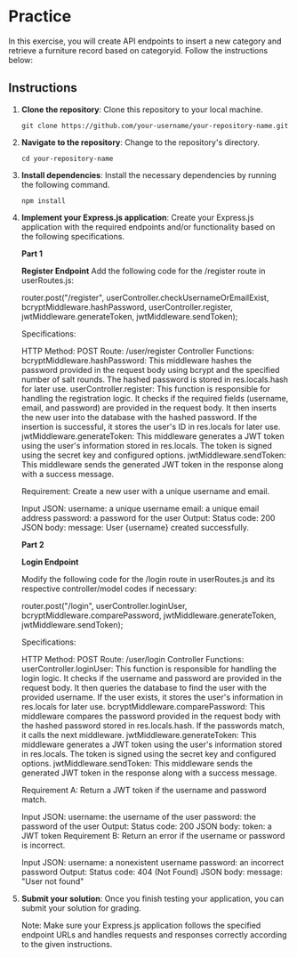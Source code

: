 # Practice 

In this exercise, you will create API endpoints to insert a new category and retrieve a furniture record based on categoryid. Follow the instructions below: 

## Instructions

1. **Clone the repository**: Clone this repository to your local machine.

   ```shell
   git clone https://github.com/your-username/your-repository-name.git
   ```

2. **Navigate to the repository**: Change to the repository's directory.

   ```shell
   cd your-repository-name
   ```

3. **Install dependencies**: Install the necessary dependencies by running the following command.

   ```shell
   npm install
   ```

4. **Implement your Express.js application**: Create your Express.js application with the required endpoints and/or functionality based on the following specifications.

      **Part 1**
      
      **Register Endpoint**
      Add the following code for the /register route in userRoutes.js:

      router.post("/register", userController.checkUsernameOrEmailExist, bcryptMiddleware.hashPassword, userController.register, jwtMiddleware.generateToken, jwtMiddleware.sendToken);

      Specifications:
      
      HTTP Method: POST
      Route: /user/register
      Controller Functions:
      bcryptMiddleware.hashPassword:
      This middleware hashes the password provided in the request body using bcrypt and the specified number of salt rounds. The hashed password is stored in res.locals.hash for later use.
      userController.register:
      This function is responsible for handling the registration logic. It checks if the required fields (username, email, and password) are provided in the request body. It then inserts the new user into the database with the hashed password. If the insertion is successful, it stores the user's ID in res.locals for later use.
      jwtMiddleware.generateToken:
      This middleware generates a JWT token using the user's information stored in res.locals. The token is signed using the secret key and configured options.
      jwtMiddleware.sendToken:
      This middleware sends the generated JWT token in the response along with a success message.

      Requirement: 
      Create a new user with a unique username and email.
      
      Input JSON:
      username: a unique username
      email: a unique email address
      password: a password for the user
      Output:
      Status code: 200
      JSON body:
      message: User {username} created successfully.

      **Part 2**
   
      **Login Endpoint**

      Modify the following code for the /login route in userRoutes.js and its respective controller/model codes if necessary: 

      router.post("/login", userController.loginUser, bcryptMiddleware.comparePassword, jwtMiddleware.generateToken, jwtMiddleware.sendToken);

      Specifications:

      HTTP Method: POST
      Route: /user/login
      Controller Functions:
      userController.loginUser: 
      This function is responsible for handling the login logic. It checks if the username and password are provided in the request body. It then queries the database to find the user with the provided username. If the user exists, it stores the user's information in res.locals for later use.
      bcryptMiddleware.comparePassword:
      This middleware compares the password provided in the request body with the hashed password stored in res.locals.hash. If the passwords match, it calls the next middleware.
      jwtMiddleware.generateToken:
      This middleware generates a JWT token using the user's information stored in res.locals. The token is signed using the secret key and configured options.
      jwtMiddleware.sendToken:
      This middleware sends the generated JWT token in the response along with a success message.

      Requirement A:
      Return a JWT token if the username and password match.
      
      Input JSON:
      username: the username of the user
      password: the password of the user
      Output:
      Status code: 200
      JSON body:
      token: a JWT token
      Requirement B:
      Return an error if the username or password is incorrect.
      
      Input JSON:
      username: a nonexistent username
      password: an incorrect password
      Output:
      Status code: 404 (Not Found)
      JSON body:
      message: "User not found"
6. **Submit your solution**:
   Once you finish testing your application, you can submit your solution for grading.

   Note: Make sure your Express.js application follows the specified endpoint URLs and handles requests and responses correctly according to the given instructions.
